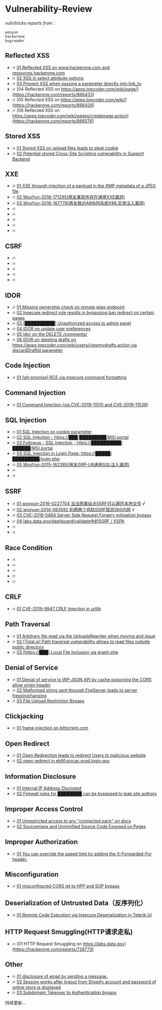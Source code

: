 # Vulnerability-Review


*vuln/tricks reports from*：
```
wooyun 
hackerone 
bugreader 
```


## Reflected XSS
- 🔥 [01 Reflected XSS on www.hackerone.com and resources.hackerone.com](https://hackerone.com/reports/840759)
- 🔥 [02 XSS in select attribute options](https://hackerone.com/reports/753567)
- 🔥 [03 Prevent XSS when passing a parameter directly into link_to](https://hackerone.com/reports/755354)
- 🔥 [04 Reflected XSS on https://apps.topcoder.com/wiki/page/](https://hackerone.com/reports/866433)
- 🔥 [05 Reflected XSS on https://apps.topcoder.com/wiki/](https://hackerone.com/reports/866426)
- 🔥 [06 Reflected XSS on https://apps.topcoder.com/wiki/pages/createpage.action](https://hackerone.com/reports/866576)

## Stored XSS
- 🔥 [01 Stored XSS on upload files leads to steal cookie](https://hackerone.com/reports/765679)
- 🔥 [02 Potential stored Cross-Site Scripting vulnerability in Support Backend](https://hackerone.com/reports/858894)

## XXE
- 🔥 [01 XXE through injection of a payload in the XMP metadata of a JPEG file](https://hackerone.com/reports/836877)
- 🔥 [02 WooYun-2016-171295(用友某软件存在通用XXE漏洞)](https://wooyun.x10sec.org/static/bugs/wooyun-2016-0171295.html)
- 🔥 [03 WooYun-2016-167778(用友致远A8协同系统XML实体注入漏洞)](https://wooyun.x10sec.org/static/bugs/wooyun-2016-0167778.html)
- 🔥
- 🔥
- 🔥
- 🔥
- 🔥

## CSRF
- 🔥
- 🔥
- 🔥
- 🔥
- 🔥

## IDOR
- 🔥 [01 Missing ownership check on remote wipe endpoint](https://hackerone.com/reports/819807)
- 🔥 [02 Insecure redirect rule results in bypassing ban redirect on certain pages](https://hackerone.com/reports/703058)
- 🔥 [03 [██████████] Unauthorized access to admin panel](https://hackerone.com/reports/648222)
- 🔥 [04 IDOR on update user preferences](https://hackerone.com/reports/854290)
- 🔥 [05 Idor on the DELETE /comments/](https://hackerone.com/reports/861849)
- 🔥 [06 IDOR on deleting drafts on https://apps.topcoder.com/wiki/users/viewmydrafts.action via discardDraftId parameter](https://hackerone.com/reports/868590)
## Code Injection
- 🔥 [01 [git-promise] RCE via insecure command formatting](https://hackerone.com/reports/728047)


## Command Injection 
- 🔥 [01 Command Injection (via CVE-2019-11510 and CVE-2019-11539)](https://hackerone.com/reports/680480)

## SQL Injection
- 🔥 [01 SQL Injection on cookie parameter](https://hackerone.com/reports/761304)
- 🔥 [02 SQL Injection - https://███/█████████/MSI.portal](https://hackerone.com/reports/674838)
- 🔥 [03 Followup - SQL Injection - https://██████████/██████/MSI.portal](https://hackerone.com/reports/692326)
- 🔥 [04 SQL Injection in Login Page: https://█████/█████████/login.php](https://hackerone.com/reports/447742)
- 🔥 [05 WooYun-2015-162385(用友GRP-U8通用SQL注入漏洞)](https://wooyun.x10sec.org/static/bugs/wooyun-2015-0162385.html)
- 🔥
- 🔥



## SSRF
- 🔥 [01 wooyun-2016-0227704 当当网某站点SSRF可以遍历本地文件](https://www.madebug.net/static/bugs/wooyun-2016-0227704.html) √
- 🔥 [02 wooyun-2014-083592 利用两个鸡肋SSRF探测360内网](https://www.onebug.org/wooyundata/40197.html) √
- 🔥 [03 CVE-2019-5464 Server Side Request Forgery mitigation bypass](https://hackerone.com/reports/632101)
- 🔥 [04 labs.data.gov/dashboard/validate中的SSRF / XSPA](https://hackerone.com/reports/272095)
- 🔥
- 🔥



## Race Condition
- 🔥
- 🔥
- 🔥
- 🔥
- 🔥



## CRLF 
- 🔥 [01 CVE-2019-9947 CRLF Injection in urllib](https://hackerone.com/reports/590020)



## Path Traversal
- 🔥 [01 Arbitrary file read via the UploadsRewriter when moving and issue](https://hackerone.com/reports/827052)
- 🔥 [02 [Total.js] Path traversal vulnerability allows to read files outside public directory](https://hackerone.com/reports/748765)
- 🔥 [03 [https://███] Local File Inclusion via graph.php](https://hackerone.com/reports/492767)



## Denial of Service
- 🔥 [01 Denial of service to WP-JSON API by cache poisoning the CORS allow origin header](https://hackerone.com/reports/591302)
- 🔥 [02 Malformed string sent through FireServer leads to server freezing/hanging](https://hackerone.com/reports/679907)
- 🔥 [03 File Upload Restriction Bypass](https://hackerone.com/reports/259913)



## Clickjacking
- 🔥 [01 frame injection on bittorrent.com](https://hackerone.com/reports/846430)


## Open Redirect
- 🔥 [01 Open Redirection leads to redirect Users to malicious website](https://hackerone.com/reports/625546)
- 🔥 [02 open redirect in eb9f.pivcac.prod.login.gov](https://hackerone.com/reports/798742)


## Information Disclosure
- 🔥 [01 Internal IP Address Disclosed](https://hackerone.com/reports/707228)
- 🔥 [02 Firewall rules for ████████ can be bypassed to leak site authors](https://hackerone.com/reports/743643)


## Improper Access Control
- 🔥 [01 Unrestricted access to any "connected pack" on docs](https://hackerone.com/reports/777942)
- 🔥 [02 Sourcemaps and Unminified Source Code Exposed on Pages](https://hackerone.com/reports/845677)


## Improper Authorization
- 🔥 [01 You can override the speed limit by adding the X-Forwarded-For header.](https://hackerone.com/reports/855013)

## Misconfiguration
- 🔥 [01 misconfigured CORS let to HPP and SOP bypass](https://hackerone.com/reports/867436)



## Deserialization of Untrusted Data（反序列化）
- 🔥 [01 Remote Code Execution via Insecure Deserialization in Telerik UI](https://hackerone.com/reports/838196)

## HTTP Request Smuggling(HTTP请求走私)
- 🔥 [01 HTTP Request Smuggling on https://labs.data.gov](https://hackerone.com/reports/726773)


## Other
- 🔥 [01 disclosure of email by sending a message.](https://hackerone.com/reports/327200)
- 🔥 [02 Session works after logout from Shopify account and password of online store is displayed](https://hackerone.com/reports/837729)
- 🔥 [03 Subdomain Takeover to Authentication bypass](https://hackerone.com/reports/335330)

持续更新...
